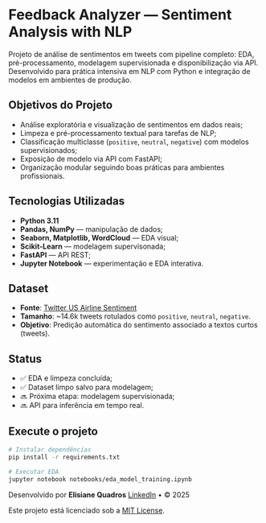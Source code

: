 # Feedback Analyzer — Sentiment Analysis with NLP

Projeto de análise de sentimentos em tweets com pipeline completo: EDA, pré-processamento, modelagem supervisionada e disponibilização via API. Desenvolvido para prática intensiva em NLP com Python e integração de modelos em ambientes de produção.


## Objetivos do Projeto

- Análise exploratória e visualização de sentimentos em dados reais;
- Limpeza e pré-processamento textual para tarefas de NLP;
- Classificação multiclasse (`positive`, `neutral`, `negative`) com modelos supervisionados;
- Exposição de modelo via API com FastAPI;
- Organização modular seguindo boas práticas para ambientes profissionais.


## Tecnologias Utilizadas

- **Python 3.11**
- **Pandas, NumPy** — manipulação de dados;
- **Seaborn, Matplotlib, WordCloud** — EDA visual;
- **Scikit-Learn** — modelagem supervisonada;
- **FastAPI** — API REST;
- **Jupyter Notebook** — experimentação e EDA interativa.


## Dataset

- **Fonte**: [Twitter US Airline Sentiment](https://www.kaggle.com/datasets/crowdflower/twitter-airline-sentiment)
- **Tamanho**: ~14.6k tweets rotulados como `positive`, `neutral`, `negative`.
- **Objetivo**: Predição automática do sentimento associado a textos curtos (tweets).


## Status

- ✅ EDA e limpeza concluída;
- ✅ Dataset limpo salvo para modelagem;
- 🔜 Próxima etapa: modelagem supervisionada;
- 🔜 API para inferência em tempo real.


## Execute o projeto

```bash
# Instalar dependências
pip install -r requirements.txt

# Executar EDA
jupyter notebook notebooks/eda_model_training.ipynb

```

Desenvolvido por **Elisiane Quadros**
[LinkedIn](https://www.linkedin.com/in/elisiane-quadros/) • © 2025  

Este projeto está licenciado sob a [MIT License](LICENSE).
